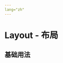 ```yaml
---
lang="zh"
---
```


# Layout - 布局

## 基础用法

<div>
  <fs-row>
    <!-- <fs-col :span="4">1111111</fs-col>
    <fs-col :span="20">2222</fs-col> -->
  </fs-row>
</div>